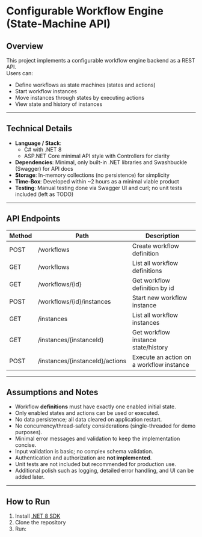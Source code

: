 # Configurable Workflow Engine (State-Machine API)

## Overview

This project implements a configurable workflow engine backend as a REST API.  
Users can:

- Define workflows as state machines (states and actions)
- Start workflow instances
- Move instances through states by executing actions
- View state and history of instances

---

## Technical Details

- **Language / Stack**:  
  - C# with .NET 8  
  - ASP.NET Core minimal API style with Controllers for clarity  
- **Dependencies**: Minimal, only built-in .NET libraries and Swashbuckle (Swagger) for API docs  
- **Storage**: In-memory collections (no persistence) for simplicity  
- **Time-Box**: Developed within ~2 hours as a minimal viable product  
- **Testing**: Manual testing done via Swagger UI and curl; no unit tests included (left as TODO)  

---

## API Endpoints

| Method | Path                         | Description                          |
|--------|------------------------------|------------------------------------|
| POST   | /workflows                   | Create workflow definition          |
| GET    | /workflows                   | List all workflow definitions       |
| GET    | /workflows/{id}              | Get workflow definition by id       |
| POST   | /workflows/{id}/instances    | Start new workflow instance         |
| GET    | /instances                   | List all workflow instances         |
| GET    | /instances/{instanceId}      | Get workflow instance state/history |
| POST   | /instances/{instanceId}/actions | Execute an action on a workflow instance |

---

## Assumptions and Notes

- Workflow **definitions** must have exactly one enabled initial state.
- Only enabled states and actions can be used or executed.
- No data persistence; all data cleared on application restart.
- No concurrency/thread-safety considerations (single-threaded for demo purposes).
- Minimal error messages and validation to keep the implementation concise.
- Input validation is basic; no complex schema validation.
- Authentication and authorization are **not implemented**.
- Unit tests are not included but recommended for production use.
- Additional polish such as logging, detailed error handling, and UI can be added later.

---

## How to Run

1. Install [.NET 8 SDK](https://dotnet.microsoft.com/download/dotnet/8.0)
2. Clone the repository
3. Run:



